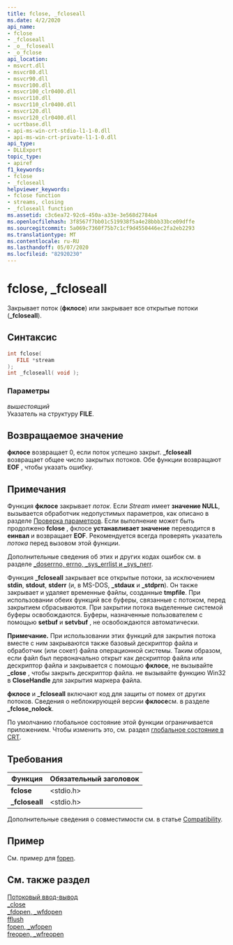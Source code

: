 ```yaml
---
title: fclose, _fcloseall
ms.date: 4/2/2020
api_name:
- fclose
- _fcloseall
- _o__fcloseall
- _o_fclose
api_location:
- msvcrt.dll
- msvcr80.dll
- msvcr90.dll
- msvcr100.dll
- msvcr100_clr0400.dll
- msvcr110.dll
- msvcr110_clr0400.dll
- msvcr120.dll
- msvcr120_clr0400.dll
- ucrtbase.dll
- api-ms-win-crt-stdio-l1-1-0.dll
- api-ms-win-crt-private-l1-1-0.dll
api_type:
- DLLExport
topic_type:
- apiref
f1_keywords:
- fclose
- _fcloseall
helpviewer_keywords:
- fclose function
- streams, closing
- _fcloseall function
ms.assetid: c3c6ea72-92c6-450a-a33e-3e568d2784a4
ms.openlocfilehash: 3f8567f7bb01c519938f5a4e28bbb33bce09dffe
ms.sourcegitcommit: 5a069c7360f75b7c1cf9d4550446ec2fa2eb2293
ms.translationtype: MT
ms.contentlocale: ru-RU
ms.lasthandoff: 05/07/2020
ms.locfileid: "82920230"
---
```

# <a name="fclose-_fcloseall"></a>fclose, _fcloseall

Закрывает поток (**фклосе**) или закрывает все открытые потоки (**_fcloseall**).

## <a name="syntax"></a>Синтаксис

```C
int fclose(
   FILE *stream
);
int _fcloseall( void );
```

### <a name="parameters"></a>Параметры

*вышестоящий*<br/>
Указатель на структуру **FILE**.

## <a name="return-value"></a>Возвращаемое значение

**фклосе** возвращает 0, если поток успешно закрыт. **_fcloseall** возвращает общее число закрытых потоков. Обе функции возвращают **EOF** , чтобы указать ошибку.

## <a name="remarks"></a>Примечания

Функция **фклосе** закрывает *поток*. Если *Stream* имеет **значение NULL**, вызывается обработчик недопустимых параметров, как описано в разделе [Проверка параметров](../../c-runtime-library/parameter-validation.md). Если выполнение может быть продолжено **fclose** , фклосе **устанавливает значение** переводится в **еинвал** и возвращает **EOF**. Рекомендуется всегда проверять указатель *потока* перед вызовом этой функции.

Дополнительные сведения об этих и других кодах ошибок см. в разделе [_doserrno, errno, _sys_errlist и _sys_nerr](../../c-runtime-library/errno-doserrno-sys-errlist-and-sys-nerr.md).

Функция **_fcloseall** закрывает все открытые потоки, за исключением **stdin**, **stdout**, **stderr** (и, в MS-DOS, **_stdaux** и **_stdprn**). Он также закрывает и удаляет временные файлы, созданные **tmpfile**. При использовании обеих функций все буферы, связанные с потоком, перед закрытием сбрасываются. При закрытии потока выделенные системой буферы освобождаются. Буферы, назначенные пользователем с помощью **setbuf** и **setvbuf** , не освобождаются автоматически.

**Примечание.** При использовании этих функций для закрытия потока вместе с ним закрываются также базовый дескриптор файла и обработчик (или сокет) файла операционной системы. Таким образом, если файл был первоначально открыт как дескриптор файла или дескриптор файла и закрывается с помощью **фклосе**, не вызывайте **_close** , чтобы закрыть дескриптор файла. не вызывайте функцию Win32 в **CloseHandle** для закрытия маркера файла.

**фклосе** и **_fcloseall** включают код для защиты от помех от других потоков. Сведения о неблокирующей версии **фклосе**см. в разделе **_fclose_nolock**.

По умолчанию глобальное состояние этой функции ограничивается приложением. Чтобы изменить это, см. раздел [глобальное состояние в CRT](../global-state.md).

## <a name="requirements"></a>Требования

|Функция|Обязательный заголовок|
|--------------|---------------------|
|**fclose**|\<stdio.h>|
|**_fcloseall**|\<stdio.h>|

Дополнительные сведения о совместимости см. в статье [Compatibility](../../c-runtime-library/compatibility.md).

## <a name="example"></a>Пример

См. пример для [fopen](fopen-wfopen.md).

## <a name="see-also"></a>См. также раздел

[Потоковый ввод-вывод](../../c-runtime-library/stream-i-o.md)<br/>
[_close](close.md)<br/>
[_fdopen, _wfdopen](fdopen-wfdopen.md)<br/>
[fflush](fflush.md)<br/>
[fopen, _wfopen](fopen-wfopen.md)<br/>
[freopen, _wfreopen](freopen-wfreopen.md)<br/>
